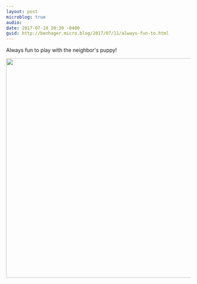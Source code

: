 ```yaml
---
layout: post
microblog: true
audio: 
date: 2017-07-10 20:39 -0400
guid: http://benhager.micro.blog/2017/07/11/always-fun-to.html
---
```

Always fun to play with the neighbor's puppy!

<img src="http://hager.blog/uploads/2017/5ca984a901.jpg" width="600" height="597" />
